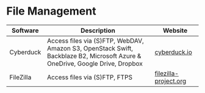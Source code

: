 # File Management

| Software  | Description                                                                                                                  | Website                              |
| --------- | ---------------------------------------------------------------------------------------------------------------------------- | ------------------------------------ |
| Cyberduck | Access files via (S)FTP, WebDAV, Amazon S3, OpenStack Swift, Backblaze B2, Microsoft Azure & OneDrive, Google Drive, Dropbox | [cyberduck.io](https://cyberduck.io) |
| FileZilla | Access files via (S)FTP, FTPS                                                                              | [filezilla-project.org](https://filezilla-project.org) |